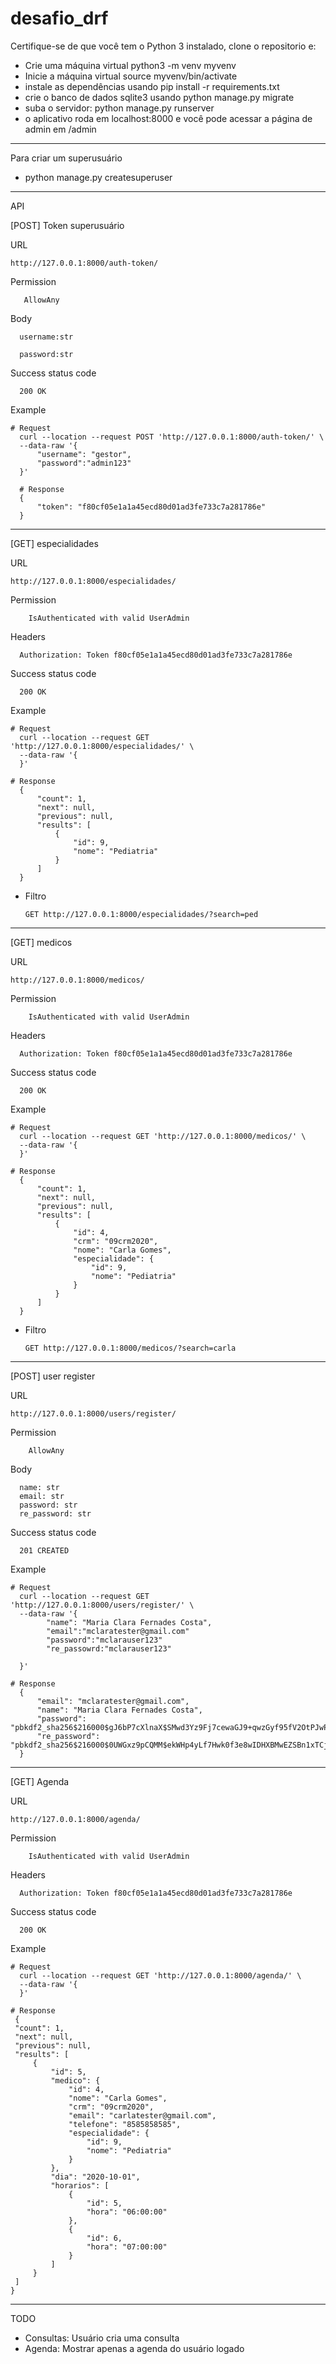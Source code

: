 # desafio_drf

 Certifique-se de que você tem o Python 3 instalado, clone o repositorio e:

- Crie uma máquina virtual python3 -m venv myvenv
- Inicie a máquina virtual source myvenv/bin/activate
- instale as dependências usando pip install -r requirements.txt
- crie o banco de dados sqlite3 usando python manage.py migrate
- suba o servidor: python manage.py runserver
- o aplicativo roda em localhost:8000 e você pode acessar a página de admin em /admin
__________________________________________

Para criar um superusuário 

- python manage.py createsuperuser 

____________________________________________

API

[POST] Token superusuário

URL
    
    http://127.0.0.1:8000/auth-token/

Permission

       AllowAny

Body

      username:str
     
      password:str

Success status code

      200 OK
      
Example
    
    # Request 
      curl --location --request POST 'http://127.0.0.1:8000/auth-token/' \
      --data-raw '{
          "username": "gestor",
          "password":"admin123"
      }' 

      # Response
      {
          "token": "f80cf05e1a1a45ecd80d01ad3fe733c7a281786e"
      }
      
      
****

[GET] especialidades

URL
    
    http://127.0.0.1:8000/especialidades/

Permission

        IsAuthenticated with valid UserAdmin

Headers 

      Authorization: Token f80cf05e1a1a45ecd80d01ad3fe733c7a281786e

Success status code

      200 OK
      
 Example
    
    # Request 
      curl --location --request GET 'http://127.0.0.1:8000/especialidades/' \
      --data-raw '{
      }' 

    # Response
      {
          "count": 1,
          "next": null,
          "previous": null,
          "results": [
              {
                  "id": 9,
                  "nome": "Pediatria"
              }
          ]
      }
      
   
* Filtro

      GET http://127.0.0.1:8000/especialidades/?search=ped
      
      
***      
      

[GET] medicos

URL
    
    http://127.0.0.1:8000/medicos/

Permission

        IsAuthenticated with valid UserAdmin

Headers 

      Authorization: Token f80cf05e1a1a45ecd80d01ad3fe733c7a281786e

Success status code

      200 OK
      
Example
    
    # Request 
      curl --location --request GET 'http://127.0.0.1:8000/medicos/' \
      --data-raw '{
      }' 

    # Response
      {
          "count": 1,
          "next": null,
          "previous": null,
          "results": [
              {
                  "id": 4,
                  "crm": "09crm2020",
                  "nome": "Carla Gomes",
                  "especialidade": {
                      "id": 9,
                      "nome": "Pediatria"
                  }
              }
          ]
      }
      
  * Filtro
        
        GET http://127.0.0.1:8000/medicos/?search=carla

***


[POST] user register

URL
    
    http://127.0.0.1:8000/users/register/

Permission

        AllowAny

Body 

      name: str
      email: str
      password: str
      re_password: str

Success status code

      201 CREATED
      
Example
    
    # Request 
      curl --location --request GET 'http://127.0.0.1:8000/users/register/' \
      --data-raw '{
            "name": "Maria Clara Fernades Costa",
            "email":"mclaratester@gmail.com"
            "password":"mclarauser123"
            "re_passowrd:"mclarauser123"
        
      }' 

    # Response
      {
          "email": "mclaratester@gmail.com",
          "name": "Maria Clara Fernades Costa",
          "password": "pbkdf2_sha256$216000$gJ6bP7cXlnaX$SMwd3Yz9Fj7cewaGJ9+qwzGyf95fV2OtPJwPeNS66a4=",
          "re_password": "pbkdf2_sha256$216000$0UWGxz9pCQMM$ekWHp4yLf7Hwk0f3e8wIDHXBMwEZSBn1xTCj2Ai3IVw="
      }


***      
      

[GET] Agenda

URL
    
    http://127.0.0.1:8000/agenda/

Permission

        IsAuthenticated with valid UserAdmin

Headers 

      Authorization: Token f80cf05e1a1a45ecd80d01ad3fe733c7a281786e

Success status code

      200 OK
      
Example
    
    # Request 
      curl --location --request GET 'http://127.0.0.1:8000/agenda/' \
      --data-raw '{
      }' 

    # Response
     {
     "count": 1,
     "next": null,
     "previous": null,
     "results": [
         {
             "id": 5,
             "medico": {
                 "id": 4,
                 "nome": "Carla Gomes",
                 "crm": "09crm2020",
                 "email": "carlatester@gmail.com",
                 "telefone": "8585858585",
                 "especialidade": {
                     "id": 9,
                     "nome": "Pediatria"
                 }
             },
             "dia": "2020-10-01",
             "horarios": [
                 {
                     "id": 5,
                     "hora": "06:00:00"
                 },
                 {
                     "id": 6,
                     "hora": "07:00:00"
                 }
             ]
         }
     ]
    }
      
***

TODO
  - Consultas: Usuário cria uma consulta
  - Agenda: Mostrar apenas a agenda do usuário logado 
